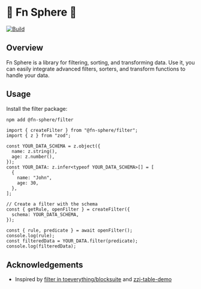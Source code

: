 # 🚧 Fn Sphere 🚧

[![Build](https://github.com/lawvs/fn-sphere/actions/workflows/build.yml/badge.svg)](https://github.com/lawvs/fn-sphere/actions/workflows/build.yml)

## Overview

Fn Sphere is a library for filtering, sorting, and transforming data. Use it, you can easily integrate advanced filters, sorters, and transform functions to handle your data.

## Usage

Install the filter package:

```sh
npm add @fn-sphere/filter
```

```tsx
import { createFilter } from "@fn-sphere/filter";
import { z } from "zod";

const YOUR_DATA_SCHEMA = z.object({
  name: z.string(),
  age: z.number(),
});
const YOUR_DATA: z.infer<typeof YOUR_DATA_SCHEMA>[] = [
  {
    name: "John",
    age: 30,
  },
];

// Create a filter with the schema
const { getRule, openFilter } = createFilter({
  schema: YOUR_DATA_SCHEMA,
});

const { rule, predicate } = await openFilter();
console.log(rule);
const filteredData = YOUR_DATA.filter(predicate);
console.log(filteredData);
```

## Acknowledgements

- Inspired by [filter in toeverything/blocksuite](https://github.com/toeverything/blocksuite/tree/12b675d/packages/blocks/src/database-block/logical) and [zzj-table-demo](https://github.com/zzj3720/table-demo)
